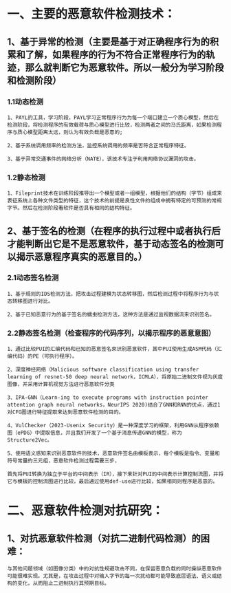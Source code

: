 # 一、主要的恶意软件检测技术：
  
## 1、基于异常的检测（主要是基于对正确程序行为的积累和了解，如果程序的行为不符合正常程序行为的轨迹，那么就判断它为恶意软件。所以一般分为学习阶段和检测阶段）

### 1.1动态检测

    1、PAYL的工具，学习阶段，PAYL学习正常程序行为为每一个端口建立一个质心模型，然后在检测阶段，将检测程序的有效载荷与质心模型进行比较，检测两者之间的马氏距离，如果检测程序与质心模型距离太远，则认为有效负载是恶意的;

    2、基于系统调用频率的检测方法，监控系统调用的频率是否符合正常程序特征。

    3、基于异常交通事件的网络分析（NATE），该技术专注于利用网络协议漏洞的攻击。

### 1.2静态检测

    1、Fileprint技术在训练阶段推导出一个模型或者一组模型，根据他们的结构（字节）组成来表征系统上各种文件类型的特征，这个技术的前提是良性文件的组成中拥有特定的可预测的常规字节。然后在检测阶段看软件是否具有相同的结构特征。
 
## 2、基于签名的检测（在程序的执行过程中或者执行后才能判断出它是不是恶意软件，基于动态签名的检测可以揭示恶意程序真实的恶意目的。）

### 2.1动态签名检测

    1、基于规则的IDS检测方法，把攻击过程建模为状态转移图，然后检测过程中将程序行为与状态转移图进行对比。
    
    2、基于已知恶意行为的基于签名的蠕虫检测方法，这种方法是通过监视数据流来识别签名。
    
### 2.2静态签名检测（检查程序的代码序列，以揭示程序的恶意意图）

    1、通过比较PUI的汇编代码和已知的恶意签名來识别恶意软件，其中PUI使用生成ASM代码（汇编代码）的PE（可执行程序）。
    
    2、深度神经网络（Malicious software classification using transfer learning of resnet-50 deep neural network，ICMLA），将原始二进制文件视为灰度图像，并采用计算机视觉方法进行恶意软件分类
    
    3、IPA-GNN（Learn-ing to execute programs with instruction pointer attention graph neural networks，NeurIPS 2020)结合了GNN和RNN的优点，通过1对CFG图进行特征提取来达到恶意软件检测的目的。
    
    4、VulChecker（2023-Usenix Security）是一种深度学习的框架，利用GNN从程序依赖图（ePDG）中提取信息，并且我们开发了一个基于消息传递GNN的模型，称为Structure2Vec。
    
    5、使用语义感知来识别恶意软件的技术，恶意软件签名由模板表示，每个模板是指令、变量和符号常量的三元组，恶意软件检测过程需要三步，

    首先将PUI转换为独立于平台的中间表示（IR），接下来针对PUI的中间表示计算控制流图，并将它与模板的控制流图进行比较，最后通过使用def-use进行比较，如果相同则程序是恶意的。

# 二、恶意软件检测对抗研究：

## 1、对抗恶意软件检测（对抗二进制代码检测）的困难：

    与其他问题领域（如图像分类）中的对抗性规避攻击不同，在保留恶意负载的同时操纵恶意软件可能很难实现。尤其是，在攻击过程中对输入字节的每一次扰动都可能导致底层语法、语义或结构的变化，从而阻止二进制执行其预期目标。
